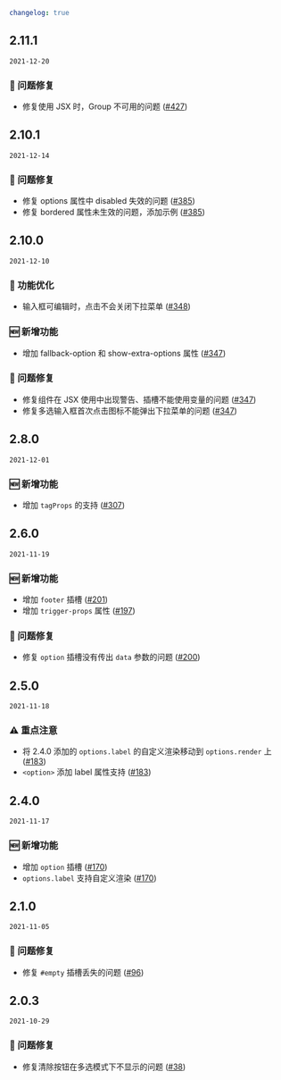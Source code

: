 ```yaml
changelog: true
```

## 2.11.1

`2021-12-20`

### 🐛 问题修复

- 修复使用 JSX 时，Group 不可用的问题 ([#427](https://github.com/arco-design/arco-design-vue/pull/427))


## 2.10.1

`2021-12-14`

### 🐛 问题修复

- 修复 options 属性中 disabled 失效的问题 ([#385](https://github.com/arco-design/arco-design-vue/pull/385))
- 修复 bordered 属性未生效的问题，添加示例 ([#385](https://github.com/arco-design/arco-design-vue/pull/385))


## 2.10.0

`2021-12-10`

### 💎 功能优化

- 输入框可编辑时，点击不会关闭下拉菜单 ([#348](https://github.com/arco-design/arco-design-vue/pull/348))

### 🆕 新增功能

- 增加 fallback-option 和 show-extra-options 属性 ([#347](https://github.com/arco-design/arco-design-vue/pull/347))

### 🐛 问题修复

- 修复组件在 JSX 使用中出现警告、插槽不能使用变量的问题 ([#347](https://github.com/arco-design/arco-design-vue/pull/347))
- 修复多选输入框首次点击图标不能弹出下拉菜单的问题 ([#347](https://github.com/arco-design/arco-design-vue/pull/347))


## 2.8.0

`2021-12-01`

### 🆕 新增功能

- 增加 `tagProps` 的支持 ([#307](https://github.com/arco-design/arco-design-vue/pull/307))


## 2.6.0

`2021-11-19`

### 🆕 新增功能

- 增加 `footer` 插槽 ([#201](https://github.com/arco-design/arco-design-vue/pull/201))
- 增加 `trigger-props` 属性 ([#197](https://github.com/arco-design/arco-design-vue/pull/197))

### 🐛 问题修复

- 修复 `option` 插槽没有传出 `data` 参数的问题 ([#200](https://github.com/arco-design/arco-design-vue/pull/200))


## 2.5.0

`2021-11-18`

### ⚠️ 重点注意

- 将 2.4.0 添加的 `options.label` 的自定义渲染移动到 `options.render` 上 ([#183](https://github.com/arco-design/arco-design-vue/pull/183))
- `<option>` 添加 label 属性支持 ([#183](https://github.com/arco-design/arco-design-vue/pull/183))


## 2.4.0

`2021-11-17`

### 🆕 新增功能

- 增加 `option` 插槽 ([#170](https://github.com/arco-design/arco-design-vue/pull/170))
- `options.label` 支持自定义渲染 ([#170](https://github.com/arco-design/arco-design-vue/pull/170))


## 2.1.0

`2021-11-05`

### 🐛 问题修复

- 修复 `#empty` 插槽丢失的问题 ([#96](https://github.com/arco-design/arco-design-vue/pull/96))


## 2.0.3

`2021-10-29`

### 🐛 问题修复

- 修复清除按钮在多选模式下不显示的问题 ([#38](https://github.com/arco-design/arco-design-vue/pull/38))

